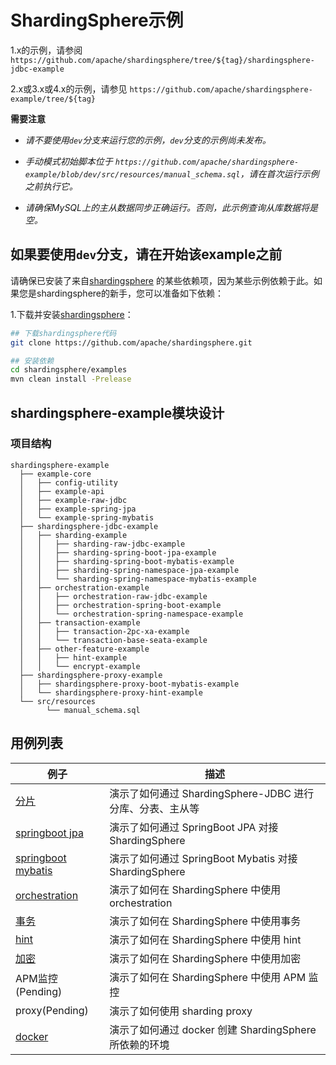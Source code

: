 # ShardingSphere示例

1.x的示例，请参阅 `https://github.com/apache/shardingsphere/tree/${tag}/shardingsphere-jdbc-example`

2.x或3.x或4.x的示例，请参见 `https://github.com/apache/shardingsphere-example/tree/${tag}`

**需要注意**

- *请不要使用`dev`分支来运行您的示例，`dev`分支的示例尚未发布。*

- *手动模式初始脚本位于 `https://github.com/apache/shardingsphere-example/blob/dev/src/resources/manual_schema.sql`，请在首次运行示例之前执行它。*

- *请确保MySQL上的主从数据同步正确运行。否则，此示例查询从库数据将是空。*

## 如果要使用`dev`分支，请在开始该example之前

请确保已安装了来自[shardingsphere](https://github.com/apache/shardingsphere) 的某些依赖项，因为某些示例依赖于此。如果您是shardingsphere的新手，您可以准备如下依赖：

1.下载并安装[shardingsphere](https://github.com/apache/shardingsphere)：

```bash
## 下载shardingsphere代码
git clone https://github.com/apache/shardingsphere.git

## 安装依赖
cd shardingsphere/examples
mvn clean install -Prelease
```

## shardingsphere-example模块设计

### 项目结构

```
shardingsphere-example
  ├── example-core
  │   ├── config-utility
  │   ├── example-api
  │   ├── example-raw-jdbc
  │   ├── example-spring-jpa
  │   └── example-spring-mybatis
  ├── shardingsphere-jdbc-example
  │   ├── sharding-example
  │   │   ├── sharding-raw-jdbc-example
  │   │   ├── sharding-spring-boot-jpa-example
  │   │   ├── sharding-spring-boot-mybatis-example
  │   │   ├── sharding-spring-namespace-jpa-example
  │   │   └── sharding-spring-namespace-mybatis-example
  │   ├── orchestration-example
  │   │   ├── orchestration-raw-jdbc-example
  │   │   ├── orchestration-spring-boot-example
  │   │   └── orchestration-spring-namespace-example
  │   ├── transaction-example
  │   │   ├── transaction-2pc-xa-example
  │   │   └── transaction-base-seata-example
  │   ├── other-feature-example
  │   │   ├── hint-example
  │   │   └── encrypt-example
  ├── shardingsphere-proxy-example
  │   ├── shardingsphere-proxy-boot-mybatis-example
  │   └── shardingsphere-proxy-hint-example
  └── src/resources
        └── manual_schema.sql
```

## 用例列表

| 例子 | 描述 |
|---------|-------------|
| [分片](shardingsphere-jdbc-example/sharding-example) | 演示了如何通过 ShardingSphere-JDBC 进行分库、分表、主从等 |
| [springboot jpa](shardingsphere-jdbc-example/sharding-example/sharding-spring-boot-jpa-example) | 演示了如何通过 SpringBoot JPA 对接 ShardingSphere |
| [springboot mybatis](shardingsphere-jdbc-example/sharding-example/sharding-spring-boot-mybatis-example) | 演示了如何通过 SpringBoot Mybatis 对接 ShardingSphere |
| [orchestration](shardingsphere-jdbc-example/orchestration-example) | 演示了如何在 ShardingSphere 中使用 orchestration |
| [事务](shardingsphere-jdbc-example/transaction-example) | 演示了如何在 ShardingSphere 中使用事务 |
| [hint](shardingsphere-jdbc-example/other-feature-example/hint-example) | 演示了如何在 ShardingSphere 中使用 hint |
| [加密](shardingsphere-jdbc-example/other-feature-example/encrypt-example) | 演示了如何在 ShardingSphere 中使用加密 |
| APM监控(Pending) | 演示了如何在 ShardingSphere 中使用 APM 监控 |
| proxy(Pending) | 演示了如何使用 sharding proxy |
| [docker](./docker/docker-compose.md) | 演示了如何通过 docker 创建 ShardingSphere 所依赖的环境 |
